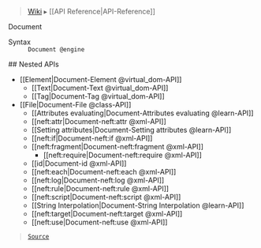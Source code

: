 > [Wiki](Home) ▸ [[API Reference|API-Reference]]

Document
<dl><dt>Syntax</dt><dd><code>Document @engine</code></dd></dl>
## Nested APIs

* [[Element|Document-Element @virtual_dom-API]]
  * [[Text|Document-Text @virtual_dom-API]]
  * [[Tag|Document-Tag @virtual_dom-API]]
* [[File|Document-File @class-API]]
  * [[Attributes evaluating|Document-Attributes evaluating @learn-API]]
  * [[neft:attr|Document-neft:attr @xml-API]]
  * [[Setting attributes|Document-Setting attributes @learn-API]]
  * [[neft:if|Document-neft:if @xml-API]]
  * [[neft:fragment|Document-neft:fragment @xml-API]]
    * [[neft:require|Document-neft:require @xml-API]]
  * [[id|Document-id @xml-API]]
  * [[neft:each|Document-neft:each @xml-API]]
  * [[neft:log|Document-neft:log @xml-API]]
  * [[neft:rule|Document-neft:rule @xml-API]]
  * [[neft:script|Document-neft:script @xml-API]]
  * [[String Interpolation|Document-String Interpolation @learn-API]]
  * [[neft:target|Document-neft:target @xml-API]]
  * [[neft:use|Document-neft:use @xml-API]]

> [`Source`](/Neft-io/neft/blob/feb74662c4f7ee7aedc58bcb4488ea1b56f65be9/src/document/index.litcoffee#document)

